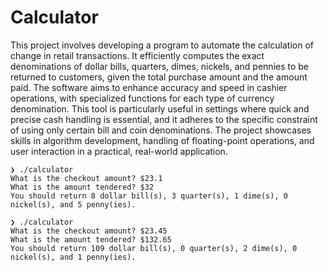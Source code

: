 # Calculator
This project involves developing a program to automate the calculation of change in retail transactions. It efficiently computes the exact denominations of dollar bills, quarters, dimes, nickels, and pennies to be returned to customers, given the total purchase amount and the amount paid. The software aims to enhance accuracy and speed in cashier operations, with specialized functions for each type of currency denomination. This tool is particularly useful in settings where quick and precise cash handling is essential, and it adheres to the specific constraint of using only certain bill and coin denominations. The project showcases skills in algorithm development, handling of floating-point operations, and user interaction in a practical, real-world application.
```
❯ ./calculator                             
What is the checkout amount? $23.1
What is the amount tendered? $32
You should return 8 dollar bill(s), 3 quarter(s), 1 dime(s), 0 nickel(s), and 5 penny(ies).

❯ ./calculator
What is the checkout amount? $23.45
What is the amount tendered? $132.65
You should return 109 dollar bill(s), 0 quarter(s), 2 dime(s), 0 nickel(s), and 1 penny(ies).
```
